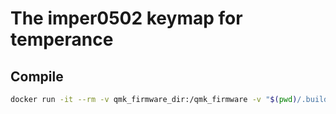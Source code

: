# The imper0502 keymap for temperance
## Compile

```bash
docker run -it --rm -v qmk_firmware_dir:/qmk_firmware -v "$(pwd)/.build:/qmk_firmware/.build" -v "$(pwd)/keyboards:/qmk_firmware/keyboards" -v "$(pwd)/targets:/qmk_firmware/targets" -w /qmk_firmware qmkfm/qmk_cli:latest qmk compile -kb temperance -km imper0502 -t targets/temperance_imper0502.hex
```
